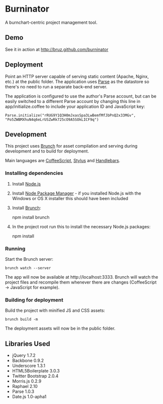 # Burninator

A burnchart-centric project management tool.

## Demo

See it in action at http://bruz.github.com/burninator

## Deployment 

Point an HTTP server capable of serving static content (Apache, Nginx, etc.) at the public folder. The application uses [Parse](https://parse.com) as the datastore so there's no need to run a separate back-end server.

The application is configured to use the author's Parse account, but can be easily switched to a different Parse account by changing this line in app/initialize.coffee to include your application ID and JavaScript key:

    Parse.initialize("rRUG9Y1Q3H0mJxasSpa3LwBemfMfJbPnQ2x33MGv", "Po5ZWBMXhuN4q6eLrUSZwRk725cO9A5SOkLICF9q")

## Development

This project uses [Brunch](http://brunch.io/) for asset compilation and serving during development and to build for deployment.

Main languages are [CoffeeScript](http://coffeescript.org/), [Stylus](http://learnboost.github.com/stylus/) and [Handlebars](http://handlebarsjs.com/).

### Installing dependencies

1. Install [Node.js](http://nodejs.org)
2. Install [Node Package Manager](http://npmjs.org/) - if you installed Node.js
with the Windows or OS X installer this should have been included
3. Install [Brunch](http://brunch.io/):

    npm install brunch

4. In the project root run this to install the necessary Node.js packages:

    npm install

### Running

Start the Brunch server:

    brunch watch --server

The app will now be available at http://localhost:3333. Brunch will watch the project files and recompile them whenever there are changes (CoffeeScript -> JavaScript for example).

### Building for deployment

Build the project with minified JS and CSS assets:

    brunch build -m

The deployment assets will now be in the public folder.

## Libraries Used

* jQuery 1.7.2
* Backbone 0.9.2
* Underscore 1.3.1
* HTML5Boilerplate 3.0.3
* Twitter Bootstrap 2.0.4
* Morris.js 0.2.9
* Raphael 2.10
* Parse 1.0.3
* Date.js 1.0-apha1
